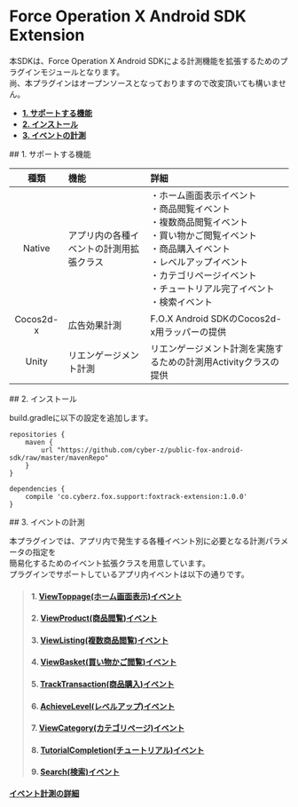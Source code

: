 # Force Operation X Android SDK Extension

本SDKは、Force Operation X Android SDKによる計測機能を拡張するためのプラグインモジュールとなります。<br>
尚、本プラグインはオープンソースとなっておりますので改変頂いても構いません。

* **[1. サポートする機能](#support_functions)**
* **[2. インストール](#install_module)**
* **[3. イベントの計測](#event_extension)**

<div id="support_functions"></div>
## 1. サポートする機能

|種類|機能|詳細|
|:---:|:---|:---|
|Native|アプリ内の各種イベントの計測用拡張クラス|・ホーム画面表示イベント<br>・商品閲覧イベント<br>・複数商品閲覧イベント<br>・買い物かご閲覧イベント<br>・商品購入イベント<br>・レベルアップイベント<br>・カテゴリページイベント<br>・チュートリアル完了イベント<br>・検索イベント|
|Cocos2d-x|広告効果計測|F.O.X Android SDKのCocos2d-x用ラッパーの提供|
|Unity|リエンゲージメント計測|リエンゲージメント計測を実施するための計測用Activityクラスの提供|

<div id="install_module"></div>
## 2. インストール

build.gradleに以下の設定を追加します。

```
repositories {
    maven {
        url "https://github.com/cyber-z/public-fox-android-sdk/raw/master/mavenRepo"
    }
}

dependencies {
    compile 'co.cyberz.fox.support:foxtrack-extension:1.0.0'
}
```

<div id="event_extension"></div>
## 3. イベントの計測

本プラグインでは、アプリ内で発生する各種イベント別に必要となる計測パラメータの指定を<br>
簡易化するためのイベント拡張クラスを用意しています。<br>
プラグインでサポートしているアプリ内イベントは以下の通りです。

> #### 1. [ViewToppage(ホーム画面表示)イベント](./track_events/01_view_toppage/README.md)
> #### 2. [ViewProduct(商品閲覧)イベント](./track_events/02_view_product/README.md)
> #### 3. [ViewListing(複数商品閲覧)イベント](./track_events/03_view_listing/README.md)
> #### 4. [ViewBasket(買い物かご閲覧)イベント](./track_events/04_view_basket/README.md)
> #### 5. [TrackTransaction(商品購入)イベント](./track_events/05_track_transaction/README.md)
> #### 6. [AchieveLevel(レベルアップ)イベント](./track_events/06_achieve_level/README.md)
> #### 7. [ViewCategory(カテゴリページ)イベント](./track_events/07_view_category/README.md)
> #### 8. [TutorialCompletion(チュートリアル)イベント](./track_events/08_tutorial_completion/README.md)
> #### 9. [Search(検索)イベント](./track_events/09_search/README.md)

[**イベント計測の詳細**](./track_events/README.md)
